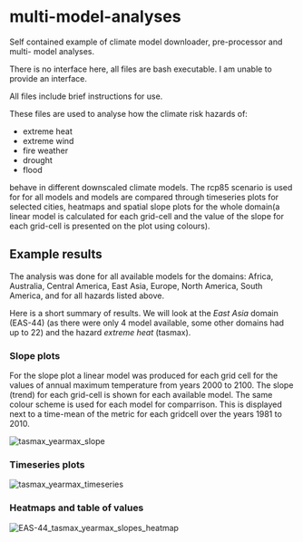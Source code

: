 # multi-model-analyses

Self contained example of climate model downloader, pre-processor and multi-
model analyses.

There is no interface here, all files are bash executable. I am unable to
provide an interface.

All files include brief instructions for use.

These files are used to analyse how the climate risk hazards of:

- extreme heat
- extreme wind
- fire weather
- drought
- flood

behave in different downscaled climate models. The rcp85 scenario is used for
for all models and models are compared through timeseries plots for selected cities, heatmaps and
spatial slope plots for the whole domain(a linear model is calculated for each grid-cell and the
value of the slope for each grid-cell is presented on the plot using colours).


## Example results

The analysis was done for all available models for the domains: Africa, Australia, Central America, East Asia, Europe, North America, South America, and for all hazards listed above.

Here is a short summary of results. We will look at the *East Asia* domain (EAS-44) (as there were only 4 model available, some other domains had up to 22) and the hazard *extreme heat* (tasmax).

### Slope plots

For the slope plot a linear model was produced for each grid cell for the values of annual maximum temperature from years 2000 to 2100. The slope (trend) for each grid-cell is shown for each available model. The same colour scheme is used for each model for comparrison. This is displayed next to a time-mean of the metric for each gridcell over the years 1981 to 2010.

![tasmax_yearmax_slope](https://user-images.githubusercontent.com/48542067/132932534-7c76211c-7b65-490a-a8d5-e5eb063782e7.png)

### Timeseries plots

![tasmax_yearmax_timeseries](https://user-images.githubusercontent.com/48542067/132932548-0ea96b42-22c6-4e73-9f65-78ebf55b2d8d.png)

### Heatmaps and table of values

![EAS-44_tasmax_yearmax_slopes_heatmap](https://user-images.githubusercontent.com/48542067/132933182-d1bc45d1-9ce3-44c3-9797-65372326efb8.png)

